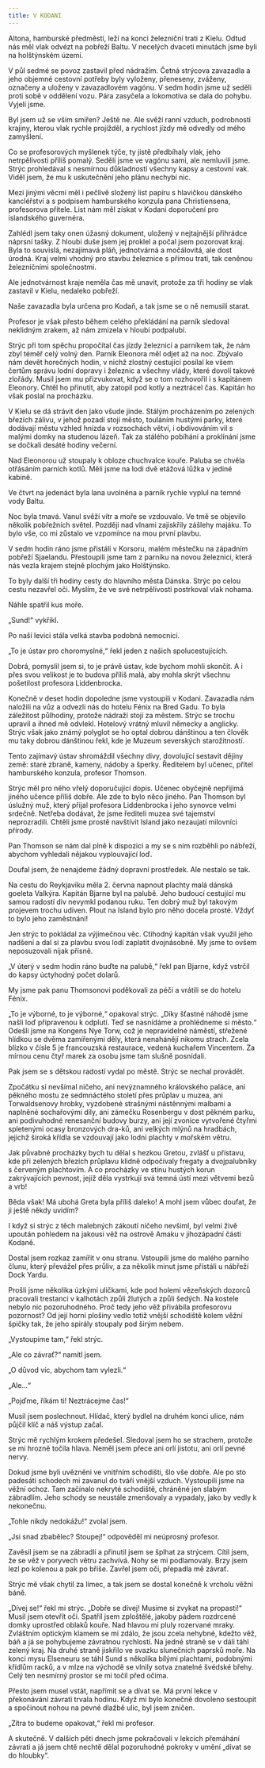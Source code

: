 ```yaml
---
title: V KODANI
---
```


Altona, hamburské předměstí, leží na konci železniční trati z Kielu. Odtud nás měl vlak odvézt na pobřeží Baltu. V necelých dvaceti minutách jsme byli na holštýnském území.

V půl sedmé se povoz zastavil před nádražím. Četná strýcova zavazadla a jeho objemné cestovní potřeby byly vyloženy, přeneseny, zváženy, označeny a uloženy v zavazadlovém vagónu. V sedm hodin jsme už seděli proti sobě v oddělení vozu. Pára zasyčela a lokomotiva se dala do pohybu. Vyjeli jsme.

Byl jsem už se vším smířen? Ještě ne. Ale svěží ranní vzduch, podrobnosti krajiny, kterou vlak rychle projížděl, a rychlost jízdy mě odvedly od mého zamyšlení.

Co se profesorových myšlenek týče, ty jistě předbíhaly vlak, jeho netrpělivosti příliš pomalý. Seděli jsme ve vagónu sami, ale nemluvili jsme. Strýc prohledával s nesmírnou důkladností všechny kapsy a cestovní vak. Viděl jsem, že mu k uskutečnění jeho plánu nechybí nic.

Mezi jinými věcmi měl i pečlivě složený list papíru s hlavičkou dánského kancléřství a s podpisem hamburského konzula pana Christiensena, profesorova přítele. List nám měl získat v Kodani doporučení pro islandského guvernéra.

Zahlédl jsem taky onen úžasný dokument, uložený v nejtajnější přihrádce náprsní tašky. Z hloubi duše jsem jej proklel a počal jsem pozorovat kraj. Byla to souvislá, nezajímavá pláň, jednotvárná a močálovitá, ale dost úrodná. Kraj velmi vhodný pro stavbu železnice s přímou tratí, tak ceněnou železničními společnostmi.

Ale jednotvárnost kraje neměla čas mě unavit, protože za tři hodiny se vlak zastavil v Kielu, nedaleko pobřeží.

Naše zavazadla byla určena pro Kodaň, a tak jsme se o ně nemusili starat.

Profesor je však přesto během celého překládání na parník sledoval neklidným zrakem, až nám zmizela v hloubi podpalubí.

Strýc při tom spěchu propočítal čas jízdy železnicí a parníkem tak, že nám zbyl téměř celý volný den. Parník Eleonora měl odjet až na noc. Zbývalo nám devět horečných hodin, v nichž zlostný cestující posílal ke všem čertům správu lodní dopravy i železnic a všechny vlády, které dovolí takové zlořády. Musil jsem mu přizvukovat, když se o tom rozhovořil i s kapitánem Eleonory. Chtěl ho přinutit, aby zatopil pod kotly a neztrácel čas. Kapitán ho však poslal na procházku.

V Kielu se dá strávit den jako všude jinde. Stálým procházením po zelených březích zálivu, v jehož pozadí stojí město, touláním hustými parky, které dodávají městu vzhled hnízda v rozsochách větví, i obdivováním vil s malými domky na studenou lázeň. Tak za stálého pobíhání a proklínání jsme se dočkali desáté hodiny večerní.

Nad Eleonorou už stoupaly k obloze chuchvalce kouře. Paluba se chvěla otřásáním parních kotlů. Měli jsme na lodi dvě etážová lůžka v jediné kabině.

Ve čtvrt na jedenáct byla lana uvolněna a parník rychle vyplul na temné vody Baltu.

Noc byla tmavá. Vanul svěží vítr a moře se vzdouvalo. Ve tmě se objevilo několik pobřežních světel. Později nad vlnami zajiskřily zášlehy majáku. To bylo vše, co mi zůstalo ve vzpomínce na mou první plavbu.

V sedm hodin ráno jsme přistáli v Korsoru, malém městečku na západním pobřeží Sjaelandu. Přestoupili jsme tam z parníku na novou železnici, která nás vezla krajem stejně plochým jako Holštýnsko.

To byly další tři hodiny cesty do hlavního města Dánska. Strýc po celou cestu nezavřel oči. Myslím, že ve své netrpělivosti postrkoval vlak nohama.

Náhle spatřil kus moře.

„Sund!“ vykřikl.

Po naší levici stála velká stavba podobná nemocnici.

„To je ústav pro choromyslné,“ řekl jeden z našich spolucestujících.

Dobrá, pomyslil jsem si, to je právě ústav, kde bychom mohli skončit. A i přes svou velikost je to budova příliš malá, aby mohla skrýt všechnu pošetilost profesora Liddenbrocka.

Konečně v deset hodin dopoledne jsme vystoupili v Kodani. Zavazadla nám naložili na vůz a odvezli nás do hotelu Fénix na Bred Gadu. To byla záležitost půlhodiny, protože nádraží stojí za městem. Strýc se trochu upravil a ihned mě odvlekl. Hotelový vrátný mluvil německy a anglicky. Strýc však jako známý polyglot se ho optal dobrou dánštinou a ten člověk mu taky dobrou dánštinou řekl, kde je Muzeum severských starožitností.

Tento zajímavý ústav shromáždil všechny divy, dovolující sestavit dějiny země: staré zbraně, kameny, nádoby a šperky. Ředitelem byl učenec, přítel hamburského konzula, profesor Thomson.

Strýc měl pro něho vřelý doporučující dopis. Učenec obyčejně nepřijímá jiného učence příliš dobře. Ale zde to bylo něco jiného. Pan Thomson byl úslužný muž, který přijal profesora Liddenbrocka i jeho synovce velmi srdečně. Netřeba dodávat, že jsme řediteli muzea své tajemství neprozradili. Chtěli jsme prostě navštívit Island jako nezaujatí milovníci přírody.

Pan Thomson se nám dal plně k dispozici a my se s ním rozběhli po nábřeží, abychom vyhledali nějakou vyplouvající loď.

Doufal jsem, že nenajdeme žádný dopravní prostředek. Ale nestalo se tak.

Na cestu do Reykjavíku měla 2. června napnout plachty malá dánská goeleta Valkýra. Kapitán Bjarne byl na palubě. Jeho budoucí cestující mu samou radostí div nevymkl podanou ruku. Ten dobrý muž byl takovým projevem trochu udiven. Plout na Island bylo pro něho docela prosté. Vždyť to bylo jeho zaměstnání!

Jen strýc to pokládal za výjimečnou věc. Ctihodný kapitán však využil jeho nadšení a dal si za plavbu svou lodí zaplatit dvojnásobně. My jsme to ovšem neposuzovali nijak přísně.

„V úterý v sedm hodin ráno buďte na palubě,“ řekl pan Bjarne, když vstrčil do kapsy úctyhodný počet dolarů.

My jsme pak panu Thomsonovi poděkovali za péči a vrátili se do hotelu Fénix.

„To je výborné, to je výborné,“ opakoval strýc. „Díky šťastné náhodě jsme našli loď připravenou k odplutí. Teď se nasnídáme a prohlédneme si město.“ Odešli jsme na Kongens Nye Torw, což je nepravidelné náměstí, střežené hlídkou se dvěma zamířenými děly, která nenahánějí nikomu strach. Zcela blízko v čísle 5 je francouzská restaurace, vedená kuchařem Vincentem. Za mírnou cenu čtyř marek za osobu jsme tam slušně posnídali.

Pak jsem se s dětskou radostí vydal po městě. Strýc se nechal provádět.

Zpočátku si nevšímal ničeho, ani nevýznamného královského paláce, ani pěkného mostu ze sedmnáctého století přes průplav u muzea, ani Torwaldsenovy hrobky, vyzdobené strašnými nástěnnými malbami a naplněné sochařovými díly, ani zámečku Rosenbergu v dost pěkném parku, ani podivuhodné renesanční budovy burzy, ani její zvonice vytvořené čtyřmi spletenými ocasy bronzových dra-ků, ani velkých mlýnů na hradbách, jejichž široká křídla se vzdouvají jako lodní plachty v mořském větru.

Jak půvabné procházky bych tu dělal s hezkou Gretou, zvlášť u přístavu, kde při zelených březích průplavu klidně odpočívaly fregaty a dvojpalubníky s červeným plachtovím. A co procházky ve stínu hustých korun zakrývajících pevnost, jejíž děla vystrkují svá temná ústí mezi větvemi bezů a vrb!

Běda však! Má ubohá Greta byla příliš daleko! A mohl jsem vůbec doufat, že ji ještě někdy uvidím?

I když si strýc z těch malebných zákoutí ničeho nevšiml, byl velmi živě upoután pohledem na jakousi věž na ostrově Amaku v jihozápadní části Kodaně.

Dostal jsem rozkaz zamířit v onu stranu. Vstoupili jsme do malého parního člunu, který převážel přes průliv, a za několik minut jsme přistáli u nábřeží Dock Yardu.

Prošli jsme několika úzkými uličkami, kde pod holemi vězeňských dozorců pracovali trestanci v kalhotách způli žlutých a způli šedých. Na kostele nebylo nic pozoruhodného. Proč tedy jeho věž přivábila profesorovu pozornost? Od její horní plošiny vedlo totiž vnější schodiště kolem věžní špičky tak, že jeho spirály stoupaly pod širým nebem.

„Vystoupíme tam,“ řekl strýc.

„Ale co závrať?“ namítl jsem.

„O důvod víc, abychom tam vylezli.“

„Ale…“

„Pojďme, říkám ti! Neztrácejme čas!“

Musil jsem poslechnout. Hlídač, který bydlel na druhém konci ulice, nám půjčil klíč a náš výstup začal.

Strýc mě rychlým krokem předešel. Sledoval jsem ho se strachem, protože se mi hrozně točila hlava. Neměl jsem přece ani orlí jistotu, ani orlí pevné nervy.

Dokud jsme byli uvězněni ve vnitřním schodišti, šlo vše dobře. Ale po sto padesáti schodech mi zavanul do tváří vnější vzduch. Vystoupili jsme na věžní ochoz. Tam začínalo nekryté schodiště, chráněné jen slabým zábradlím. Jeho schody se neustále zmenšovaly a vypadaly, jako by vedly k nekonečnu.

„Tohle nikdy nedokážu!“ zvolal jsem.

„Jsi snad zbabělec? Stoupej!“ odpověděl mi neúprosný profesor.

Zavěsil jsem se na zábradlí a přinutil jsem se šplhat za strýcem. Cítil jsem, že se věž v poryvech větru zachvívá. Nohy se mi podlamovaly. Brzy jsem lezl po kolenou a pak po břiše. Zavřel jsem oči, přepadla mě závrať.

Strýc mě však chytil za límec, a tak jsem se dostal konečně k vrcholu věžní báně.

„Dívej se!“ řekl mi strýc. „Dobře se dívej! Musíme si zvykat na propasti!“ Musil jsem otevřít oči. Spatřil jsem zploštělé, jakoby pádem rozdrcené domky uprostřed oblaků kouře. Nad hlavou mi pluly rozervané mraky. Zvláštním optickým klamem se mi zdálo, že jsou zcela nehybné, kdežto věž, báň a já se pohybujeme závratnou rychlostí. Na jedné straně se v dáli táhl zelený kraj. Na druhé straně jiskřilo ve svazku slunečních paprsků moře. Na konci mysu Elseneuru se táhl Sund s několika bílými plachtami, podobnými křídlům racků, a v mlze na východě se vlnily sotva znatelné švédské břehy. Celý ten nesmírný prostor se mi točil před očima.

Přesto jsem musel vstát, napřímit se a dívat se. Má první lekce v překonávání závrati trvala hodinu. Když mi bylo konečně dovoleno sestoupit a spočinout nohou na pevné dlažbě ulic, byl jsem zničen.

„Zítra to budeme opakovat,“ řekl mi profesor.

A skutečně. V dalších pěti dnech jsme pokračovali v lekcích přemáhání závrati a já jsem chtě nechtě dělal pozoruhodné pokroky v umění „dívat se do hloubky“.
